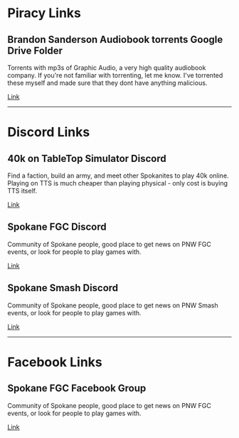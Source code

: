 # Piracy Links  
## Brandon Sanderson Audiobook torrents Google Drive Folder
Torrents with mp3s of Graphic Audio, a very high quality audiobook company. If you're not familiar with torrenting, let me know. I've torrented these myself and made sure that they dont have anything malicious.

[Link](https://drive.google.com/drive/folders/1Nv2rpL_BswlHfLeBWOgALpbdxry3Asri?usp=share_link)

--- 
# Discord Links    
## 40k on TableTop Simulator Discord
Find a faction, build an army, and meet other Spokanites to play 40k online. Playing on TTS is much cheaper than playing physical - only cost is buying TTS itself.

[Link](https://discord.gg/mV736vUCdD)  

## Spokane FGC Discord
Community of Spokane people, good place to get news on PNW FGC events, or look for people to play games with.

[Link](https://discord.gg/etkKGGWhrV)  

## Spokane Smash Discord
Community of Spokane people, good place to get news on PNW Smash events, or look for people to play games with.
  
[Link](https://discord.gg/sBMSpq6hwv)  

--- 
# Facebook Links  
## Spokane FGC Facebook Group
Community of Spokane people, good place to get news on PNW FGC events, or look for people to play games with.

[Link](https://www.facebook.com/groups/193444234329373)  
